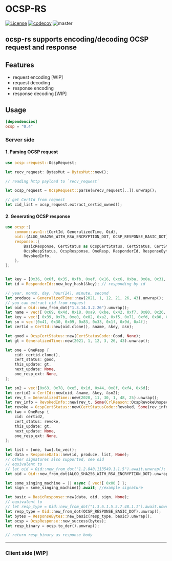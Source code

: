 # OCSP-RS

[![License](https://img.shields.io/badge/License-Apache%202.0-blue.svg)](https://opensource.org/licenses/Apache-2.0)
[![codecov](https://codecov.io/gh/maicallist/ocsp-rs/branch/master/graph/badge.svg?token=TMNVADDBOK)](https://codecov.io/gh/maicallist/ocsp-rs)
![master](https://github.com/maicallist/ocsp-rs/actions/workflows/master.yml/badge.svg?branch=master)

## ocsp-rs supports encoding/decoding OCSP request and response

## Features

- request encoding [WIP]
- request decoding
- response encoding
- response decoding [WIP]

## Usage

```toml
[dependencies]
ocsp = "0.4"
```

### Server side

#### 1. Parsing OCSP request

```rust
use ocsp::request::OcspRequest;

let recv_request: BytesMut = BytesMut::new();

// reading http payload to `recv_request`

let ocsp_request = OcspRequest::parse(&recv_request[..]).unwrap();

// get CertId from request
let cid_list = ocsp_request.extract_certid_owned();
```

#### 2. Generating OCSP response

```rust
use ocsp::{
    common::asn1::{CertId, GeneralizedTime, Oid},
    oid::{ALGO_SHA256_WITH_RSA_ENCRYPTION_DOT, OCSP_RESPONSE_BASIC_DOT},
    response::{
        BasicResponse, CertStatus as OcspCertStatus, CertStatus, CertStatusCode, CrlReason,
        OcspRespStatus, OcspResponse, OneResp, ResponderId, ResponseBytes, ResponseData,
        RevokedInfo,
    },
};


let key = [0x36, 0x6f, 0x35, 0xfb, 0xef, 0x16, 0xc6, 0xba, 0x8a, 0x31, 0x83, 0x42, 0x6d, 0x97, 0xba, 0x89, 0x4d, 0x55, 0x6e, 0x91];
let id = ResponderId::new_key_hash(&key); // responding by id

// year, month, day, hour(24), minute, second
let produce = GeneralizedTime::new(2021, 1, 12, 21, 26, 43).unwrap();
// you can extract cid from request
let oid = Oid::new_from_dot("1.3.14.3.2.26").unwrap();
let name = vec![ 0x69, 0x4d, 0x18, 0xa9, 0xbe, 0x42, 0xf7, 0x80, 0x26, 0x14, 0xd4, 0x84, 0x4f, 0x23, 0x60, 0x14, 0x78, 0xb7, 0x88, 0x20];
let key = vec![ 0x39, 0x7b, 0xe0, 0x02, 0xa2, 0xf5, 0x71, 0xfd, 0x80, 0xdc, 0xeb, 0x52, 0xa1, 0x7a, 0x7f, 0x8b, 0x63, 0x2b, 0xe7, 0x55];
let sn = vec![0x41, 0x30, 0x09, 0x83, 0x33, 0x1f, 0x9d, 0x4f];
let certid = CertId::new(oid.clone(), &name, &key, &sn);

let good = OcspCertStatus::new(CertStatusCode::Good, None);
let gt = GeneralizedTime::new(2021, 1, 12, 3, 26, 43).unwrap();

let one = OneResp {
    cid: certid.clone(),
    cert_status: good,
    this_update: gt,
    next_update: None,
    one_resp_ext: None,
};

let sn2 = vec![0x63, 0x78, 0xe5, 0x1d, 0x44, 0x8f, 0xf4, 0x6d];
let certid2 = CertId::new(oid, &name, &key, &sn2);
let rev_t = GeneralizedTime::new(2020, 11, 30, 1, 48, 25).unwrap();
let rev_info = RevokedInfo::new(rev_t, Some(CrlReason::OcspRevokeUnspecified));
let revoke = OcspCertStatus::new(CertStatusCode::Revoked, Some(rev_info));
let two = OneResp {
    cid: certid2,
    cert_status: revoke,
    this_update: gt,
    next_update: None,
    one_resp_ext: None,
};

let list = [one, two].to_vec();
let data = ResponseData::new(id, produce, list, None);
// other signatures also supported, see oid
// equivalent to
// let oid = Oid::new_from_dot("1.2.840.113549.1.1.5").await.unwrap();
let oid = Oid::new_from_dot(ALGO_SHA256_WITH_RSA_ENCRYPTION_DOT).unwrap();

let some_singing_machine = || async { vec![ 0x00 ] };
let sign = some_singing_machine().await; //example signature

let basic = BasicResponse::new(data, oid, sign, None);
// equivalent to
// let resp_type = Oid::new_from_dot("1.3.6.1.5.5.7.48.1.1").await.unwrap();
let resp_type = Oid::new_from_dot(OCSP_RESPONSE_BASIC_DOT).unwrap();
let bytes = ResponseBytes::new_basic(resp_type, basic).unwrap();
let ocsp = OcspResponse::new_success(bytes);
let resp_binary = ocsp.to_der().unwrap();

// return resp_binary as response body
```

---

### Client side [WIP]

